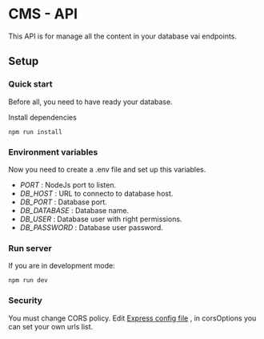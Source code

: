 # CMS - API

This API is for manage all the content in your database vai endpoints.

## Setup

### Quick start

Before all, you need to have ready your database.

Install dependencies

```
npm run install
```

### Environment variables

Now you need to create a .env file and set up this variables.

- _PORT_ : NodeJs port to listen.
- _DB_HOST_ : URL to connecto to database host.
- _DB_PORT_ : Database port.
- _DB_DATABASE_ : Database name.
- _DB_USER_ : Database user with right permissions.
- _DB_PASSWORD_ : Database user password.

### Run server

If you are in development mode:

```
npm run dev
```

### Security

You must change CORS policy.
Edit [Express config file](src/framework/express.ts) , in corsOptions you can set your own urls list.
